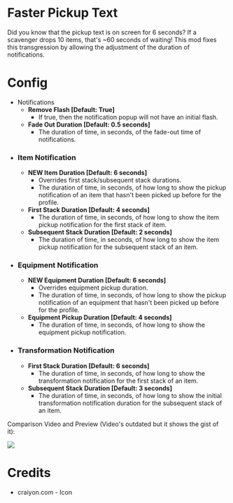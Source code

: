 # Faster Pickup Text
Did you know that the pickup text is on screen for 6 seconds? If a scavenger drops 10 items, that's ~60 seconds of waiting! This mod fixes this transgression by allowing the adjustment of the duration of notifications.

# Config

-  Notifications
	- **Remove Flash [Default: True]**
		- If true, then the notification popup will not have an initial flash.
	- **Fade Out Duration [Default: 0.5 seconds]**
		- The duration of time, in seconds, of the fade-out time of notifications.
- ### Item Notification
	- **NEW Item Duration [Default: 6 seconds]**
		- Overrides first stack/subsequent stack durations.
		- The duration of time, in seconds, of how long to show the pickup notification of an item that hasn't been picked up before for the profile.
	- **First Stack Duration [Default: 4 seconds]**
		- The duration of time, in seconds, of how long to show the item pickup notification for the first stack of item.
	- **Subsequent Stack Duration [Default: 2 seconds]**
		- The duration of time, in seconds, of how long to show the item pickup notification for the subsequent stack of an item.
- ### Equipment Notification
	- **NEW Equipment Duration [Default: 6 seconds]**
		- Overrides equipment pickup duration.
		- The duration of time, in seconds, of how long to show the pickup notification of an equipment that hasn't been picked up before for the profile.
	- **Equipment Pickup Duration [Default: 4 seconds]**
		- The duration of time, in seconds, of how long to show the equipment pickup notification.
- ### Transformation Notification 
	- **First Stack Duration [Default: 6 seconds]**
		- The duration of time, in seconds, of how long to show the transformation notification for the first stack of an item.
	- **Subsequent Stack Duration [Default: 3 seconds]**
		- The duration of time, in seconds, of how long to show the initial transformation notification duration for the subsequent stack of an item.

Comparison Video and Preview (Video's outdated but it shows the gist of it): 

[![](https://img.youtube.com/vi/IpLEEf5eKBY/0.jpg)](https://www.youtube.com/watch?v=IpLEEf5eKBY "Comparison Video and Preview")

# Credits
* craiyon.com - Icon